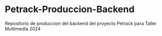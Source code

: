 # Petrack-Produccion-Backend
 Repositorio de produccion del backend del proyecto Petrack para Taller Multimedia 2024
